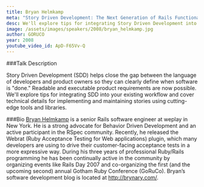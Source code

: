 ```yaml
---
title: Bryan Helmkamp
meta: "Story Driven Development: The Next Generation of Rails Functional Testing"
desc: We'll explore tips for integrating Story Driven Development into your existing workflow and cover technical details for implementing and maintaining stories using cutting-edge tools and libraries.
image: /assets/images/speakers/2008/bryan_helmkamp.jpg
author: GORUCO
year: 2008
youtube_video_id: ApD-F65Vv-Q
---
```


###Talk Description

Story Driven Development (SDD) helps close the gap between the
language of developers and product owners so they can clearly define
when software is "done." Readable and executable product requirements
are now possible. We'll explore tips for integrating <span class="caps">SDD</span> into your
existing workflow and cover technical details for implementing and
maintaining stories using cutting-edge tools and libraries.


###Bio
[Bryan Helmkamp](http://brynary.com/) is a senior Rails software engineer at weplay in New
York.  He is a strong advocate for Behavior Driven Development and an
active participant in the RSpec community. Recently, he released the
Webrat (Ruby Acceptance Testing for Web applications) plugin, which
many developers are using to drive their customer-facing acceptance
tests in a more expressive way. During his three years of professional
Ruby/Rails programming he has been continually active in the community
by organizing events like Rails Day 2007 and co-organizing the first
(and the upcoming second) annual Gotham Ruby Conference (GoRuCo).
Bryan&#8217;s software development blog is located at <a href="http://brynary.com/">http://brynary.com/</a>.</p>



